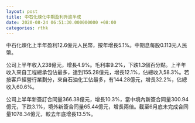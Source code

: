 ```yaml
---
layout: post
title: 中石化煉化中期盈利升逾半成
date: 2020-08-24 06:51:30.000000000 +08:00
categories: rthk
---
```


中石化煉化上半年盈利12.6億元人民幣，按年增長5.1%。中期息每股0.113元人民幣。

公司上半年收入238億元，增長4.9%。毛利率9.2%，下跌1.3個百分點。上半年收入來自工程總承包佔最多，達到155.28億元，增長12.1%，佔總收入58.3%。若按客戶經營行業劃分，來自石油化工佔最多，有144.28億元，增長32.2%，佔總收入60.6%。

公司上半年新簽訂合同量366.38億元，增長10.3%，當中境內新簽合同量300.94億元，下跌3.1%，境外新簽合同量65.44億元，增長兩倍。截至6月底未完成合同量1078.34億元，較去年底增長13.5%。
